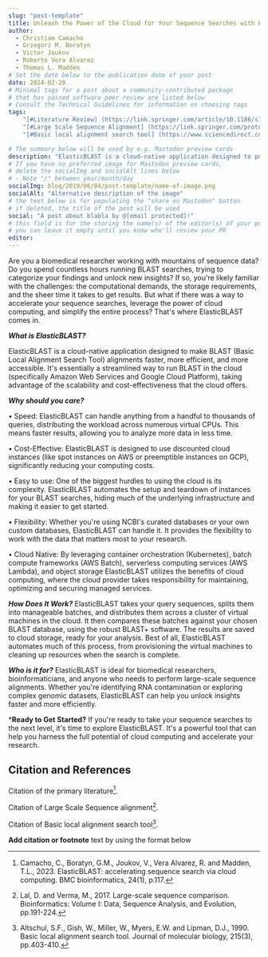 ```yaml
---
slug: "post-template"
title: Unleash the Power of the Cloud for Your Sequence Searches with ElasticBLAST
author:
  - Christiam Camacho
  - Grzegorz M. Boratyn
  - Victor Joukov
  - Roberto Vera Alvarez
  - Thomas L. Madden
# Set the date below to the publication date of your post
date: 2024-02-20
# Minimal tags for a post about a community-contributed package 
# that has passed software peer review are listed below
# Consult the Technical Guidelines for information on choosing tags
tags:
    "[#Literature Review] (https://link.springer.com/article/10.1186/s12859-023-05245-9)"
    "[#Large Scale Sequence Alignment] (https://link.springer.com/protocol/10.1007/978-1-4939-6622-6_9)"
    "[#Basic local alignment search tool] (https://www.sciencedirect.com/science/article/abs/pii/S0022283605803602)"

# The summary below will be used by e.g. Mastodon preview cards
description: "ElasticBLAST is a cloud-native application designed to perform Basic Local Alignment Search Tool (BLAST) alignments in the cloud, supporting both Amazon Web Services (AWS) and Google Cloud Platform (GCP). It helps biomedical researchers categorize sequences by identifying similar sequences, a task that is well-suited for cloud computing due to its ability to handle large volumes of data and perform rapid calculations."
# If you have no preferred image for Mastodon preview cards,
# delete the socialImg and socialAlt lines below 
# - Note "/" between year/month/day
socialImg: blog/2019/06/04/post-template/name-of-image.png
socialAlt: "Alternative description of the image"
# the text below is for populating the "share on Mastodon" button
# if deleted, the title of the post will be used
social: "A post about blabla by @[email protected]!"
# this field is for the storing the name(s) of the editor(s) of your post
# you can leave it empty until you know who'll review your PR
editor:
---
```


Are you a biomedical researcher working with mountains of sequence data? Do you spend countless hours running BLAST searches, trying to categorize your findings and unlock new insights? If so, you're likely familiar with the challenges: the computational demands, the storage requirements, and the sheer time it takes to get results.
But what if there was a way to accelerate your sequence searches, leverage the power of cloud computing, and simplify the entire process? That's where ElasticBLAST comes in.

***What is ElasticBLAST?***

ElasticBLAST is a cloud-native application designed to make BLAST (Basic Local Alignment Search Tool) alignments faster, more efficient, and more accessible. It's essentially a streamlined way to run BLAST in the cloud (specifically Amazon Web Services and Google Cloud Platform), taking advantage of the scalability and cost-effectiveness that the cloud offers.

***Why should you care?***

•	Speed: ElasticBLAST can handle anything from a handful to thousands of queries, distributing the workload across numerous virtual CPUs. This means faster results, allowing you to analyze more data in less time.

•	Cost-Effective: ElasticBLAST is designed to use discounted cloud instances (like spot instances on AWS or preemptible instances on GCP), significantly reducing your computing costs.

•	Easy to use: One of the biggest hurdles to using the cloud is its complexity. ElasticBLAST automates the setup and teardown of instances for your BLAST searches, hiding much of the underlying infrastructure and making it easier to get started.

•	Flexibility: Whether you're using NCBI's curated databases or your own custom databases, ElasticBLAST can handle it. It provides the flexibility to work with the data that matters most to your research.

•	Cloud Native: By leveraging container orchestration (Kubernetes), batch compute frameworks (AWS Batch), serverless computing services (AWS Lambda), and object storage ElasticBLAST utilizes the benefits of cloud computing, where the cloud provider takes responsibility for maintaining, optimizing and securing managed services.


***How Does It Work?***
ElasticBLAST takes your query sequences, splits them into manageable batches, and distributes them across a cluster of virtual machines in the cloud. It then compares these batches against your chosen BLAST database, using the robust BLAST+ software. The results are saved to cloud storage, ready for your analysis. Best of all, ElasticBLAST automates much of this process, from provisioning the virtual machines to cleaning up resources when the search is complete.

***Who is it for?***
ElasticBLAST is ideal for biomedical researchers, bioinformaticians, and anyone who needs to perform large-scale sequence alignments. Whether you're identifying RNA contamination or exploring complex genomic datasets, ElasticBLAST can help you unlock insights faster and more efficiently.

***Ready to Get Started?**
If you're ready to take your sequence searches to the next level, it's time to explore ElasticBLAST. It's a powerful tool that can help you harness the full potential of cloud computing and accelerate your research.


## Citation and References

Citation of the primary literature[^1]. 

Citation of Large Scale Sequence alignment[^2]. 

Citation of Basic local alignment search tool[^3].

**Add citation or footnote** text by using the format below 

[^1]: Camacho, C., Boratyn, G.M., Joukov, V., Vera Alvarez, R. and Madden, T.L., 2023. ElasticBLAST: accelerating sequence search via cloud computing. BMC bioinformatics, 24(1), p.117.
[^2]: Lal, D. and Verma, M., 2017. Large-scale sequence comparison. Bioinformatics: Volume I: Data, Sequence Analysis, and Evolution, pp.191-224.
[^3]: Altschul, S.F., Gish, W., Miller, W., Myers, E.W. and Lipman, D.J., 1990. Basic local alignment search tool. Journal of molecular biology, 215(3), pp.403-410.
